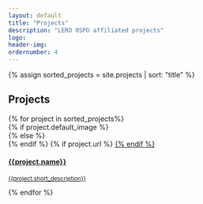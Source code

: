 ```yaml
---
layout: default
title: "Projects"
description: "LERO OSPO affiliated projects"
logo:
header-img:
ordernumber: 4
---
```


{% assign sorted_projects = site.projects | sort: "title" %}
<!--  {% assign today = "now" | date: "%d-%m-%Y" %} --> 

<section class="py-5">
  <div class="custom-container">
    <h2 class="mb-3 text-center">Projects</h2>
  </div>
  <div class="custom-container">
    <div class="row">
      {% for project in sorted_projects%}
          <div class="col-sm-12 col-md-6 col-lg-4 mb-4">
            {% if project.default_image %}
              <div class="card text-white card-has-bg click-col" style="background-image:url('/OSPO/img/projects/{{project.default_image}}');">
            {% else %}
              <div class="card text-white card-has-bg click-col" style="background-image:url('/OSPO/img/projects/default-img.png');">
            {% endif %}
            {% if project.url %}
              <a class="text-white" href="/OSPO{{project.url}}">
            {% endif %}
              <div class="card-img-overlay d-flex flex-column">
                <div class="card-body">
                  <h4 class="card-meta mb-2">{{project.name}}</h4>
                  <small class="card-title mt-0 "><p>{{project.short_description}}</p></small>
                </div>
              </div>
              </a>
            </div>
          </div>        
      {% endfor %}
    </div>
  </div>
</section>


<!-- {% capture my_include %}{% include About.md %}{% endcapture %} --> 
<!--  {{ my_include | markdownify }} --> 
